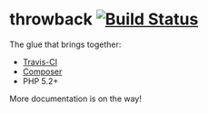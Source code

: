 # throwback [![Build Status](https://secure.travis-ci.org/ehough/throwback.png)](http://travis-ci.org/ehough/throwback)

The glue that brings together:

* [Travis-CI](https://travis-ci.org/)
* [Composer](http://getcomposer.org/)
* PHP 5.2+

More documentation is on the way!